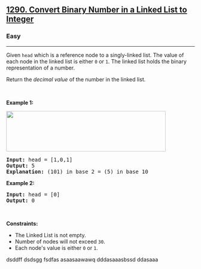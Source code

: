 <h2><a href="https://leetcode.com/problems/convert-binary-number-in-a-linked-list-to-integer/">1290. Convert Binary Number in a Linked List to Integer</a></h2><h3>Easy</h3><hr><div><p>Given <code>head</code> which is a reference node to a singly-linked list. The value of each node in the linked list is either <code>0</code> or <code>1</code>. The linked list holds the binary representation of a number.</p>

<p>Return the <em>decimal value</em> of the number in the linked list.</p>

<p>&nbsp;</p>
<p><strong>Example 1:</strong></p>
<img alt="" src="https://assets.leetcode.com/uploads/2019/12/05/graph-1.png" style="width: 426px; height: 108px;">
<pre><strong>Input:</strong> head = [1,0,1]
<strong>Output:</strong> 5
<strong>Explanation:</strong> (101) in base 2 = (5) in base 10
</pre>

<p><strong>Example 2:</strong></p>

<pre><strong>Input:</strong> head = [0]
<strong>Output:</strong> 0
</pre>

<p>&nbsp;</p>
<p><strong>Constraints:</strong></p>

<ul>
	<li>The Linked List is not empty.</li>
	<li>Number of nodes&nbsp;will not exceed <code>30</code>.</li>
	<li>Each node's value is either&nbsp;<code>0</code> or <code>1</code>.</li>
</ul>
</div>

dsddff
dsdsgg
fsdfas
asaasaawawq
dddasaaasbssd
ddasaaa
